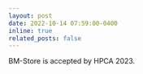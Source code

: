 ```yaml
---
layout: post
date: 2022-10-14 07:59:00-0400
inline: true
related_posts: false
---
```


BM-Store is accepted by HPCA 2023.
